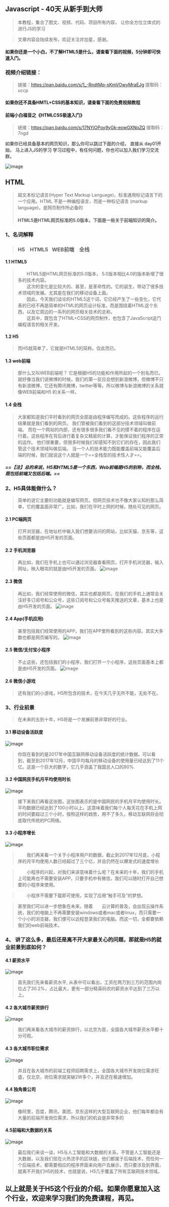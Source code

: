 ## Javascript - 40天 从新手到大师
>本教程，集合了图文、视频、代码、项目所有内容， 让你全方位立体式的进行JS的学习

>文章内容会陆续发布，欢迎关注并加星，感谢。

#### 如果你还是一个小白，不了解HTML5是什么，请查看下面的视频，5分钟即可快速入门。
### 视频介绍链接：
>链接：https://pan.baidu.com/s/1_-RndtMp-sKmVOwyMraEJg    提取码：uccp 

#### 如果你还不具备HMTL+CSS的基本知识，请查看下面的免费视频教程
#### 前端小白福音之《HTMLCSS极速入门》
> 链接：https://pan.baidu.com/s/17NYiOPoy9yGk-eowGXNoZQ 
提取码：7ngd 

  如果你已经具备基本的网页知识，那么你可以跳过下面的介绍， 直接从 day01开始， 马上进入JS的学习
  学习过程中，有任何问题，你也可以加入我们学习交流群。

![image](http://m.qpic.cn/psb?/V13wE8sQ0FBtUy/0IrX3l4Ub59pz0Y9YTjMW9jJSClJoXTufnDC3XEIsCg!/b/dLgAAAAAAAAA&bo=9AH3AAAAAAARBzI!&rf=viewer_4)
## HTML
> 超文本标记语言(Hyper Text Markup Language)，标准通用标记语言下的一个应用。HTML 不是一种编程语言，而是一种标记语言 (markup language)，是网页制作所必备的
>####  HTML5是HTML网页标准的5.0版本，下面是一些关于前端知识的简介。

### 1、名词解释
> ### H5 &ensp;  HTML5&ensp;   WEB前端  &ensp; 全栈

#### 1.1 HTML5
> &ensp;&ensp;&ensp;&ensp;HTML5是HTML网页标准的5.0版本，
5.0版本相比4.0的版本新增了很多的技术内容。<br/>
&ensp;&ensp;&ensp;&ensp;这次的变化是比较大的、甚至，是革命性的。它的诞生，带动了很多技术领域的发展。尤其是在我们的移动设备上面。<br/>
&ensp;&ensp;&ensp;&ensp;因此，今天我们谈论的HTML5这个词，它已经产生了一些变化，它代表的已经不再是简单的HTML的网页设计标准。而是围绕着HTML这个东西，以及它周边的一系列的网页相关技术的总称。<br/> &ensp;&ensp;&ensp;&ensp;这其中，既包含了HTML+CSS的网页制作，也包含了JavaScript这门编程语言的相关开发。

#### 1.2 H5
> 而H5就简单了，它就是HTML5的简称。仅此而已。

#### 1.3 web前端
> 那什么又叫WEB前端呢？ 它是根据H5的功能和作用所起的一个别名而已。就好像当我们说微博的时候，我们的第一反应会想到新浪微博，但微博不只有新浪微博，它还有腾讯微博，twitter等等。所以微博与新浪微博的关系就像WEB前端和H5 的关系一样。

#### 1.4 全栈
> 大家都知道我们平时看到的网页全部是由程序编写而成的。这些程序的运行结果就是我们看到的网页。
我们管被我们看到的这部分技术领域叫做前端。
而在一个网站的内部，还有很多很多我们看不见的摸不着的程序在运行着。这些程序在背后进行着复杂又精密的计算，才能保证我们程序的正常的运作。
他们很重要，但很多时候我们却感知不到它们的存在，因此我们管这个技术领域叫做后端。
当一个人的技术能力既能覆盖前端又能覆盖后端的时候，我们就说这个人就是一个==全栈型的技术性人才==。

##### ==【注】总的来说，H5和HTML5是一个东西，Web前端是H5的别称，而全栈，既包括前端又包括后端。==

### 2、H5具体能做什么？
> 简单的说它主要的功能就是编写网页。但网页技术也不像大家认知的那么简单，它的覆盖面非常广。比如，我们在平时上网的时候，随处可见的网页。

#### 2.1 PC端网页
> 打开浏览器，在地址栏中输入我们想要访问的网站，比如天猫、京东等，这些页面都是由H5开发的页面。

#### 2.2 手机浏览器
> 再比如，我们在手机上也可以通过浏览器查看网页，打开手机浏览器，输入网址，映入眼帘的就是由H5开发的页面。
![image](http://m.qpic.cn/psb?/V13wE8sQ0FBtUy/2xP8EZ5oDZ6qn8.pKZSR6L.B2K5M9Mm4ymG2kQ6PRqA!/b/dD4BAAAAAAAA&bo=zgWmAwAAAAADB0w!&rf=viewer_4)

#### 2.3 微信
> 再比如，我们经常使用的微信，其实也都是网页。在我们的手机上通常会关注好多订阅号和公众号，这些订阅号和公众号每天推送的文章，基本上也是由H5开发的页面。
![image](http://m.qpic.cn/psb?/V13wE8sQ0FBtUy/P7H6RAQGSHtGo9AEqIN0q9tir2V.s0h5BDeQjnOumMQ!/b/dL4AAAAAAAAA&bo=LgaqAwAAAAADV*M!&rf=viewer_4)

#### 2.4 App(手机应用)
> 甚至包括我们经常使用的APP，我们在APP里所看到的这些内容。其实大多数也都是网页编写的。
![image](http://m.qpic.cn/psb?/V13wE8sQ0FBtUy/37dT0A5WXEwL5j8SsldmrQjjTUS6M9*XyWC4anHYWqw!/b/dDUBAAAAAAAA&bo=7AWkAwAAAAADZww!&rf=viewer_4)

#### 2.5 微信/支付宝小程序
> 不止这些，还包括我们的小程序，我们打开一个小程序，这些页面基本上都是由H5开发的页面。
![image](http://m.qpic.cn/psb?/V13wE8sQ0FBtUy/21oKFd1TLk0196TSz*Kruf8IkSBUtCh2NVLG*vr2*vo!/b/dEgBAAAAAAAA&bo=IAbSAwAAAAADB9U!&rf=viewer_4)
#### 2.6 微信小游戏
> 还有我们的小游戏，H5所包含的技术，在今天几乎无所不能，无处不在。

### 3、行业前景
> 在未来的五到十年，H5将是一个发展前景非常好的行业。

#### 3.1 移动设备活跃度
![image](http://m.qpic.cn/psb?/V13wE8sQ0FBtUy/Zi9kbf4UkJaf4SIpMlb02ZDDzkmutqHeexxB23TLQsQ!/b/dL8AAAAAAAAA&bo=0APSAQAAAAADByI!&rf=viewer_4)
> 你现在看到的是2017年中国互联网移动设备活跃度的统计数据。可以看到，截至到2017年12月，中国平均每月的移动设备的使用量已经达到了11个亿。这是一个巨大的数字，它几乎涵盖了我国总人口的80%. 

#### 3.2 中国网民手机月平均使用时长
![image](http://m.qpic.cn/psb?/V13wE8sQ0FBtUy/t.*E1j7bIK8nTMhkyO6HcqOBFfZcNF7sJzF5mkAo*eg!/b/dFMBAAAAAAAA&bo=xAPKAQAAAAADFz4!&rf=viewer_4)
> 接下来我们再看这张图，这张图表示的是中国网民的手机月平均使用时长。平均数据已经达到了100小时以上。这意味着我们每个人每天花在手机上网的时间要超过三个小时，按照这样的趋势，用不了多久，移动互联网将会彻底取代传统的PC网络。

#### 3.3 小程序增长
![image](http://m.qpic.cn/psb?/V13wE8sQ0FBtUy/4Yh.1Jka76YK6Fes56bRlcE65h4A1zVN*lrvLKOr*R0!/b/dL4AAAAAAAAA&bo=wgPGAQAAAAADFzQ!&rf=viewer_4)
> &ensp;&ensp;&ensp;&ensp;我们再来看一个关于小程序用户的数据，截止到2017年12月底，小程序的月平均使用人数已经超过了三个亿，并且仍然在以爆发式的速度增长
> <br/> 

> &ensp;&ensp;&ensp;&ensp;小程序的兴起，对我们来讲意味着什么呢？在未来的十年，我们的手机上可能再也不需要安装APP，只要手机中有微信，我们可以随时打开自己想要的小程序来使用。

> &ensp;&ensp;&ensp;&ensp;小程序不需要下载即可使用，实现了应用“触手可及”的梦想。

> 甚至我们可以进一步想象在未来，随着&ensp;&ensp;&ensp;&ensp;云计算的普及，会出现云操作系统，我们的电脑上不再需要安装windows或者mac或者linux，而只需要一个小小的浏览器，我们便可以远程登录我们的电脑。而这一切，全都要依赖我们的web前端技术。

### 4、 讲了这么多，最后还是离不开大家最关心的问题，那就是H5的就业前景到底如何？

#### 4.1 薪资水平
![image](http://m.qpic.cn/psb?/V13wE8sQ0FBtUy/tEnVhMu8NpXAZ1t08Eu9veCctcLwbU7Z9PtblHJM7Y4!/b/dIQAAAAAAAAA&bo=YAacAgAAAAADJ*o!&rf=viewer_4)
> 首先我们先来看薪资水平, 从表中可以看出，工资在两万到三万的范围内岗位占了30.2%，占比最大，更有一部分精英码农的薪资水平达到了三万以上。

#### 4.2 各大城市薪资排行
![image](http://m.qpic.cn/psb?/V13wE8sQ0FBtUy/3Njp7ECjxlxLbg.lzfBPEIROySjrCUjo10p.73T0pUs!/b/dDQBAAAAAAAA&bo=MgbKAgAAAAADJ*4!&rf=viewer_4)
> 我们再来看各大城市的薪资排行，以北京为首，全国各大城市薪资水平都十分可观。


#### 4.3 各大城市职位需求
![image](http://m.qpic.cn/psb?/V13wE8sQ0FBtUy/3KTXulVA96kUlMoID.6vjNKiuXJMFtp26gv8Fwyy4wM!/b/dMUAAAAAAAAA&bo=9gW.AgAAAAADJ00!&rf=viewer_4)
> 并且在各大城市的前端工程师招聘需求上，全国各大城市开发岗位需求旺盛，仅北京，岗位需求就突破2W多个，并且还在极速增加。

#### 4.4 独角兽公司
![image](http://m.qpic.cn/psb?/V13wE8sQ0FBtUy/xRazYDFulMk*Fdct3oNfce8wdxcpwwplfG2Syvkxceg!/b/dL8AAAAAAAAA&bo=VgboAQAAAAADJ7s!&rf=viewer_4)
> 像阿里，百度，腾讯，美团，京东这样的大型互联网企业，他们每年都会有大量的前端开发岗位需求，所以我们的机会是非常多的

#### 4.5前端和大数据的关系
![image](http://m.qpic.cn/psb?/V13wE8sQ0FBtUy/3eev2ivG2c8Hx50YyGehFbFwHTN2G7bdjx*GiOYKNMU!/b/dMAAAAAAAAAA&bo=rAW0AgAAAAADJx0!&rf=viewer_4)
> 最后我们来谈一谈，H5与人工智能和大数据的关系，不管是人工智能还是大数据，以及我们现在火热烫手的区块链，他们都属于后端技术，而任何一个后端技术，都需要相应的程序界面来向用户去展示，而只要涉及到界面，就离不开我们H5的技术，也就是说，H5几乎覆盖了所有互联网技术领域。

## 以上就是关于H5这个行业的介绍。如果你愿意加入这个行业，欢迎来学习我们的免费课程，再见。
